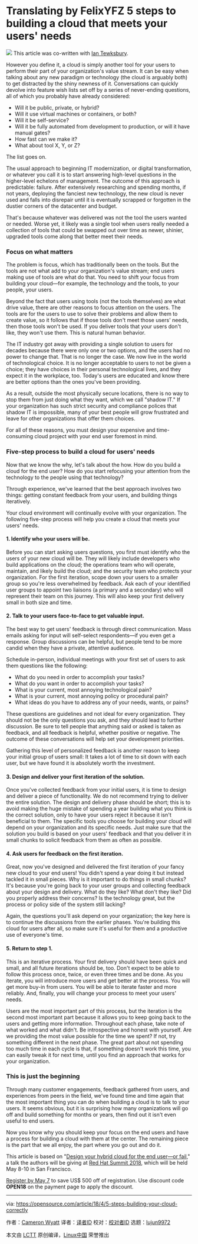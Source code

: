 Translating by FelixYFZ
5 steps to building a cloud that meets your users' needs
======

![](https://opensource.com/sites/default/files/styles/image-full-size/public/lead-images/rh_003601_05_mech_osyearbook2016_cloud_cc.png?itok=XSV7yR9e)
This article was co-written with [Ian Tewksbury][1].

However you define it, a cloud is simply another tool for your users to perform their part of your organization's value stream. It can be easy when talking about any new paradigm or technology (the cloud is arguably both) to get distracted by the shiny newness of it. Conversations can quickly devolve into feature wish lists set off by a series of never-ending questions, all of which you probably have already considered:

  * Will it be public, private, or hybrid?
  * Will it use virtual machines or containers, or both?
  * Will it be self-service?
  * Will it be fully automated from development to production, or will it have manual gates?
  * How fast can we make it?
  * What about tool X, Y, or Z?



The list goes on.

The usual approach to beginning IT modernization, or digital transformation, or whatever you call it is to start answering high-level questions in the higher-level echelons of management. The outcome of this approach is predictable: failure. After extensively researching and spending months, if not years, deploying the fanciest new technology, the new cloud is never used and falls into disrepair until it is eventually scrapped or forgotten in the dustier corners of the datacenter and budget.

That's because whatever was delivered was not the tool the users wanted or needed. Worse yet, it likely was a single tool when users really needed a collection of tools that could be swapped out over time as newer, shinier, upgraded tools come along that better meet their needs.

### Focus on what matters

The problem is focus, which has traditionally been on the tools. But the tools are not what add to your organization's value stream; end users making use of tools are what do that. You need to shift your focus from building your cloud—for example, the technology and the tools, to your people, your users.

Beyond the fact that users using tools (not the tools themselves) are what drive value, there are other reasons to focus attention on the users. The tools are for the users to use to solve their problems and allow them to create value, so it follows that if those tools don't meet those users' needs, then those tools won't be used. If you deliver tools that your users don't like, they won't use them. This is natural human behavior.

The IT industry got away with providing a single solution to users for decades because there were only one or two options, and the users had no power to change that. That is no longer the case. We now live in the world of technological choice. It is no longer acceptable to users to not be given a choice; they have choices in their personal technological lives, and they expect it in the workplace, too. Today's users are educated and know there are better options than the ones you've been providing.

As a result, outside the most physically secure locations, there is no way to stop them from just doing what they want, which we call "shadow IT." If your organization has such strict security and compliance polices that shadow IT is impossible, many of your best people will grow frustrated and leave for other organizations that offer them choices.

For all of these reasons, you must design your expensive and time-consuming cloud project with your end user foremost in mind.

### Five-step process to build a cloud for users' needs

Now that we know the why, let's talk about the how. How do you build a cloud for the end user? How do you start refocusing your attention from the technology to the people using that technology?

Through experience, we've learned that the best approach involves two things: getting constant feedback from your users, and building things iteratively.

Your cloud environment will continually evolve with your organization. The following five-step process will help you create a cloud that meets your users' needs.

#### 1\. Identify who your users will be.

Before you can start asking users questions, you first must identify who the users of your new cloud will be. They will likely include developers who build applications on the cloud; the operations team who will operate, maintain, and likely build the cloud; and the security team who protects your organization. For the first iteration, scope down your users to a smaller group so you're less overwhelmed by feedback. Ask each of your identified user groups to appoint two liaisons (a primary and a secondary) who will represent their team on this journey. This will also keep your first delivery small in both size and time.

#### 2\. Talk to your users face-to-face to get valuable input.

The best way to get users' feedback is through direct communication. Mass emails asking for input will self-select respondents—if you even get a response. Group discussions can be helpful, but people tend to be more candid when they have a private, attentive audience.

Schedule in-person, individual meetings with your first set of users to ask them questions like the following:

  * What do you need in order to accomplish your tasks?
  * What do you want in order to accomplish your tasks?
  * What is your current, most annoying technological pain?
  * What is your current, most annoying policy or procedural pain?
  * What ideas do you have to address any of your needs, wants, or pains?



These questions are guidelines and not ideal for every organization. They should not be the only questions you ask, and they should lead to further discussion. Be sure to tell people that anything said or asked is taken as feedback, and all feedback is helpful, whether positive or negative. The outcome of these conversations will help set your development priorities.

Gathering this level of personalized feedback is another reason to keep your initial group of users small: It takes a lot of time to sit down with each user, but we have found it is absolutely worth the investment.

#### 3\. Design and deliver your first iteration of the solution.

Once you've collected feedback from your initial users, it is time to design and deliver a piece of functionality. We do not recommend trying to deliver the entire solution. The design and delivery phase should be short; this is to avoid making the huge mistake of spending a year building what you think is the correct solution, only to have your users reject it because it isn't beneficial to them. The specific tools you choose for building your cloud will depend on your organization and its specific needs. Just make sure that the solution you build is based on your users' feedback and that you deliver it in small chunks to solicit feedback from them as often as possible.

#### 4\. Ask users for feedback on the first iteration.

Great, now you've designed and delivered the first iteration of your fancy new cloud to your end users! You didn't spend a year doing it but instead tackled it in small pieces. Why is it important to do things in small chunks? It's because you're going back to your user groups and collecting feedback about your design and delivery. What do they like? What don't they like? Did you properly address their concerns? Is the technology great, but the process or policy side of the system still lacking?

Again, the questions you'll ask depend on your organization; the key here is to continue the discussions from the earlier phases. You're building this cloud for users after all, so make sure it's useful for them and a productive use of everyone's time.

#### 5\. Return to step 1.

This is an iterative process. Your first delivery should have been quick and small, and all future iterations should be, too. Don't expect to be able to follow this process once, twice, or even three times and be done. As you iterate, you will introduce more users and get better at the process. You will get more buy-in from users. You will be able to iterate faster and more reliably. And, finally, you will change your process to meet your users' needs.

Users are the most important part of this process, but the iteration is the second most important part because it allows you to keep going back to the users and getting more information. Throughout each phase, take note of what worked and what didn't. Be introspective and honest with yourself. Are we providing the most value possible for the time we spent? If not, try something different in the next phase. The great part about not spending too much time in each cycle is that, if something doesn't work this time, you can easily tweak it for next time, until you find an approach that works for your organization.

### This is just the beginning

Through many customer engagements, feedback gathered from users, and experiences from peers in the field, we've found time and time again that the most important thing you can do when building a cloud is to talk to your users. It seems obvious, but it is surprising how many organizations will go off and build something for months or years, then find out it isn't even useful to end users.

Now you know why you should keep your focus on the end users and have a process for building a cloud with them at the center. The remaining piece is the part that we all enjoy, the part where you go out and do it.

This article is based on "[Design your hybrid cloud for the end user—or fail][2]," a talk the authors will be giving at [Red Hat Summit 2018][3], which will be held May 8-10 in San Francisco.

[Register by May 7][3] to save US$ 500 off of registration. Use discount code **OPEN18** on the payment page to apply the discount.

--------------------------------------------------------------------------------

via: https://opensource.com/article/18/4/5-steps-building-your-cloud-correctly

作者：[Cameron Wyatt][a]
译者：[译者ID](https://github.com/译者ID)
校对：[校对者ID](https://github.com/校对者ID)
选题：[lujun9972](https://github.com/lujun9972)

本文由 [LCTT](https://github.com/LCTT/TranslateProject) 原创编译，[Linux中国](https://linux.cn/) 荣誉推出

[a]:https://opensource.com/users/cameronmwyatt
[1]:https://opensource.com/users/itewk
[2]:https://agenda.summit.redhat.com/SessionDetail.aspx?id=154225
[3]:https://www.redhat.com/en/summit/2018
